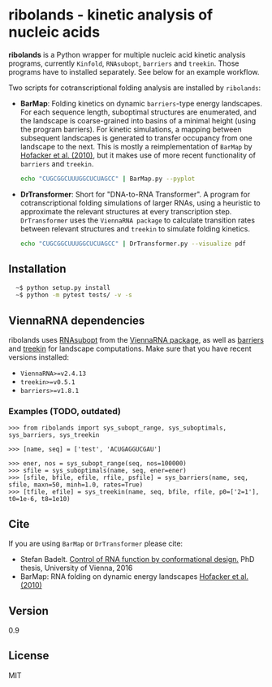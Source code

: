 # ribolands - kinetic analysis of nucleic acids

**ribolands** is a Python wrapper for multiple nucleic acid kinetic analysis
programs, currently `Kinfold`, `RNAsubopt`, `barriers` and `treekin`. Those 
programs have to installed separately. See below for an example workflow.

Two scripts for cotranscriptional folding analysis are installed by `ribolands`: 

  * **BarMap**: Folding kinetics on dynamic `barriers`-type energy landscapes.
    For each sequence length, suboptimal structures are enumerated, and the
    landscape is coarse-grained into basins of a minimal height (using the
    program barriers). For kinetic simulations, a mapping between subsequent
    landscapes is generated to transfer occupancy from one landscape to the
    next.  This is mostly a reimplementation of `BarMap` by [Hofacker et al.
    (2010)], but it makes use of more recent functionality of `barriers` and
    `treekin`.
    ```sh
    echo "CUGCGGCUUUGGCUCUAGCC" | BarMap.py --pyplot
    ```

  * **DrTransformer**: Short for "DNA-to-RNA Transformer". A program for
    cotranscriptional folding simulations of larger RNAs, using a heuristic to
    approximate the relevant structures at every transcription step.  
    `DrTransformer` uses the `ViennaRNA package` to calculate transition rates
    between relevant structures and `treekin` to simulate folding kinetics.
    ```sh
    echo "CUGCGGCUUUGGCUCUAGCC" | DrTransformer.py --visualize pdf
    ```

## Installation
```sh
  ~$ python setup.py install
  ~$ python -m pytest tests/ -v -s
```

## ViennaRNA dependencies
ribolands uses [RNAsubopt] from the [ViennaRNA package], as well as [barriers]
and [treekin] for landscape computations. Make sure that you have recent
versions installed: 
 - `ViennaRNA>=v2.4.13`
 - `treekin>=v0.5.1`
 - `barriers>=v1.8.1` 

### Examples (TODO, outdated)
```
>>> from ribolands import sys_subopt_range, sys_suboptimals, sys_barriers, sys_treekin

>>> [name, seq] = ['test', 'ACUGAGGUCGAU']

>>> ener, nos = sys_subopt_range(seq, nos=100000)
>>> sfile = sys_suboptimals(name, seq, ener=ener)
>>> [sfile, bfile, efile, rfile, psfile] = sys_barriers(name, seq, sfile, maxn=50, minh=1.0, rates=True)
>>> [tfile, efile] = sys_treekin(name, seq, bfile, rfile, p0=['2=1'], t0=1e-6, t8=1e10)
```

## Cite
If you are using `BarMap` or `DrTransformer` please cite: 
  - Stefan Badelt. [Control of RNA function by conformational design.] PhD thesis, University of Vienna, 2016
  - BarMap: RNA folding on dynamic energy landscapes [Hofacker et al. (2010)] 
 
## Version
0.9

## License
MIT

[//]: References
[Hofacker et al. (2010)]: <http://dx.doi.org/10.1261%2Frna.2093310>
[Flamm et al. (2001)]: <http://rnajournal.cshlp.org/content/7/2/254.short>

[ViennaRNA package]: <http://www.tbi.univie.ac.at/RNA>
[RNAsubopt]: <http://www.tbi.univie.ac.at/RNA/RNAsubopt.1.html>
[barriers]: <http://www.tbi.univie.ac.at/RNA/Barriers>
[treekin]: <http://www.tbi.univie.ac.at/RNA/Treekin>

[Control of RNA function by conformational design.]: <http://www.tbi.univie.ac.at/newpapers/pdfs/TBI-t-2016-1.pdf>

[ribolands]: <https://www.tbi.univie.ac.at/RNA/ribolands>


